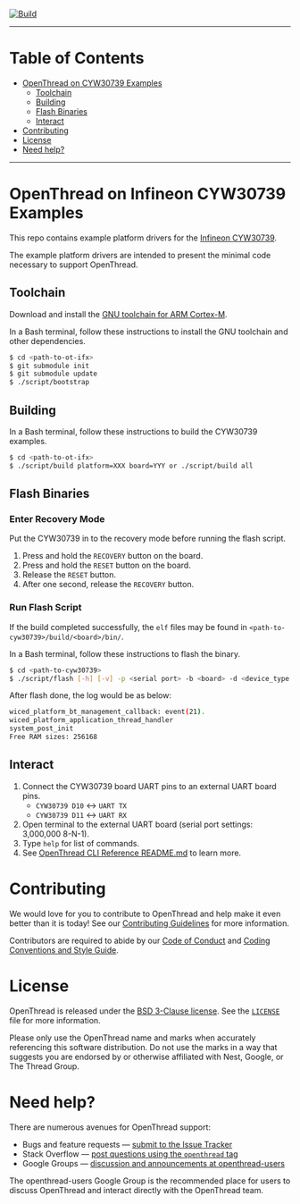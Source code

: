[![Build][ot-gh-action-build-svg]][ot-gh-action-build]

[ot-gh-action-build]: https://github.com/openthread/ot-ifx/actions?query=workflow%3ABuild+branch%3Amain+event%3Apush
[ot-gh-action-build-svg]: https://github.com/openthread/ot-ifx/workflows/Build/badge.svg?branch=main&event=push

---

# Table of Contents

- [OpenThread on CYW30739 Examples](#openthread-on-cyw30739-examples)
  - [Toolchain](#toolchain)
  - [Building](#building)
  - [Flash Binaries](#flash-binaries)
  - [Interact](#interact)
- [Contributing](#contributing)
- [License](#license)
- [Need help?](#need-help)

---

# OpenThread on Infineon CYW30739 Examples

This repo contains example platform drivers for the [Infineon CYW30739][30739].

[30739]: https://github.com/Infineon/30739A0

The example platform drivers are intended to present the minimal code necessary to support OpenThread.

## Toolchain

Download and install the [GNU toolchain for ARM Cortex-M][gnu-toolchain].

[gnu-toolchain]: https://developer.arm.com/tools-and-software/open-source-software/developer-tools/gnu-toolchain/gnu-rm

In a Bash terminal, follow these instructions to install the GNU toolchain and other dependencies.

```bash
$ cd <path-to-ot-ifx>
$ git submodule init
$ git submodule update
$ ./script/bootstrap
```

## Building

In a Bash terminal, follow these instructions to build the CYW30739 examples.

```bash
$ cd <path-to-ot-ifx>
$ ./script/build platform=XXX board=YYY or ./script/build all
```

## Flash Binaries

### Enter Recovery Mode

Put the CYW30739 in to the recovery mode before running the flash script.

1. Press and hold the `RECOVERY` button on the board.
2. Press and hold the `RESET` button on the board.
3. Release the `RESET` button.
4. After one second, release the `RECOVERY` button.

### Run Flash Script

If the build completed successfully, the `elf` files may be found in `<path-to-cyw30739>/build/<board>/bin/`.

In a Bash terminal, follow these instructions to flash the binary.

```bash
$ cd <path-to-cyw30739>
$ ./script/flash [-h] [-v] -p <serial port> -b <board> -d <device_type: ftd, mtd>
```

After flash done, the log would be as below:

```bash
wiced_platform_bt_management_callback: event(21).
wiced_platform_application_thread_handler
system_post_init
Free RAM sizes: 256168
```

## Interact

1. Connect the CYW30739 board UART pins to an external UART board pins.
   - `CYW30739 D10` :left_right_arrow: `UART TX`
   - `CYW30739 D11` :left_right_arrow: `UART RX`
2. Open terminal to the external UART board (serial port settings: 3,000,000 8-N-1).
3. Type `help` for list of commands.
4. See [OpenThread CLI Reference README.md][cli] to learn more.

[cli]: https://github.com/openthread/openthread/blob/main/src/cli/README.md

# Contributing

We would love for you to contribute to OpenThread and help make it even better than it is today! See our [Contributing Guidelines](https://github.com/openthread/openthread/blob/main/CONTRIBUTING.md) for more information.

Contributors are required to abide by our [Code of Conduct](https://github.com/openthread/openthread/blob/main/CODE_OF_CONDUCT.md) and [Coding Conventions and Style Guide](https://github.com/openthread/openthread/blob/main/STYLE_GUIDE.md).

# License

OpenThread is released under the [BSD 3-Clause license](https://github.com/openthread/ot-ifx/blob/main/LICENSE). See the [`LICENSE`](https://github.com/openthread/ot-ifx/blob/main/LICENSE) file for more information.

Please only use the OpenThread name and marks when accurately referencing this software distribution. Do not use the marks in a way that suggests you are endorsed by or otherwise affiliated with Nest, Google, or The Thread Group.

# Need help?

There are numerous avenues for OpenThread support:

- Bugs and feature requests — [submit to the Issue Tracker](https://github.com/openthread/openthread/issues)
- Stack Overflow — [post questions using the `openthread` tag](http://stackoverflow.com/questions/tagged/openthread)
- Google Groups — [discussion and announcements at openthread-users](https://groups.google.com/forum/#!forum/openthread-users)

The openthread-users Google Group is the recommended place for users to discuss OpenThread and interact directly with the OpenThread team.
